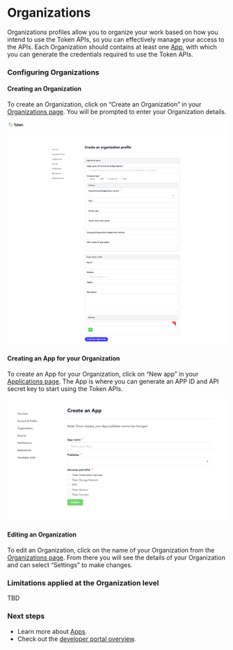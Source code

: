 # Organizations

Organizations profiles allow you to organize your work based on how you intend to use the Token APIs, so you can effectively manage your access to the APIs. Each Organization should contains at least one [App](fundamentals.md), with which you can generate the credentials required to use the Token APIs.  
 

### Configuring Organizations

#### Creating an Organization

To create an Organization, click on “Create an Organization” in your [Organizations page](https://developers.token-project.eu/organizations). You will be prompted to enter your Organization details.

![](../.gitbook/assets/testbed-create-org.png)

#### Creating an App for your Organization

To create an App for your Organization, click on “New app” in your [Applications page](https://developers.token-project.eu/organizations). The App is where you can generate an APP ID and API secret key to start using the Token APIs.

![](../.gitbook/assets/testbed-create-app%20%281%29.png)

#### Editing an Organization

To edit an Organization, click on the name of your Organization from the [Organizations page](https://developers.token-project.eu/organizations). From there you will see the details of your Organization and can select “Settings” to make changes. 

### Limitations applied at the Organization level

TBD

### Next steps

* Learn more about [Apps](fundamentals.md).
* Check out the [developer portal overview](developer-portal.md).

